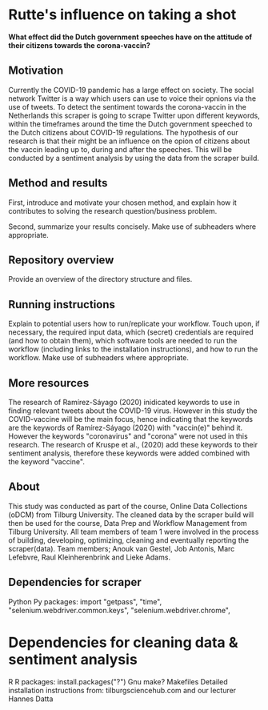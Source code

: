 # Rutte's influence on taking a shot

__What effect did the Dutch government speeches have on the attitude of their citizens towards the corona-vaccin?__

## Motivation
Currently the COVID-19 pandemic has a large effect on society. The social network Twitter is a way which users can use to voice their opnions via the use of tweets. To detect the sentiment towards the corona-vaccin in the Netherlands this scraper is going to scrape Twitter upon different keywords, within the timeframes around the time the Dutch government speeched to the Dutch citizens about COVID-19 regulations. The hypothesis of our research is that their might be an influence on the opion of citizens about the vaccin leading up to, during and after the speeches. This will be conducted by a sentiment analysis by using the data from the scraper build.

## Method and results

First, introduce and motivate your chosen method, and explain how it contributes to solving the research question/business problem.

Second, summarize your results concisely. Make use of subheaders where appropriate.

## Repository overview

Provide an overview of the directory structure and files.

## Running instructions

Explain to potential users how to run/replicate your workflow. Touch upon, if necessary, the required input data, which (secret) credentials are required (and how to obtain them), which software tools are needed to run the workflow (including links to the installation instructions), and how to run the workflow. Make use of subheaders where appropriate.

## More resources

The research of Ramírez-Sáyago (2020) inidicated keywords to use in finding relevant tweets about the COVID-19 virus. However in this study the COVID-vaccine will be the main focus, hence indicating that the keywords are the keywords of Ramírez-Sáyago (2020) with "vaccin(e)" behind it. However the keywords "coronavirus" and "corona" were not used in this research. The research of Kruspe et al., (2020) add these keywords to their sentiment analysis, therefore these keywords were added combined with the keyword "vaccine".

## About
This study was conducted as part of the course, Online Data Collections (oDCM) from Tilburg University. The cleaned data by the scraper build will then be used for the course, Data Prep and Workflow Management from Tilburg University. All team members of team 1 were involved in the process of building, developing, optimizing, cleaning and eventually reporting the scraper(data). Team members; Anouk van Gestel, Job Antonis, Marc Lefebvre, Raul Kleinherenbrink and Lieke Adams.

## Dependencies for scraper
Python
Py packages: import "getpass", "time", "selenium.webdriver.common.keys", "selenium.webdriver.chrome",  

# Dependencies for cleaning data & sentiment analysis
R
R packages: install.packages("?")
Gnu make?
Makefiles
Detailed installation instructions from: tilburgsciencehub.com and our lecturer Hannes Datta
